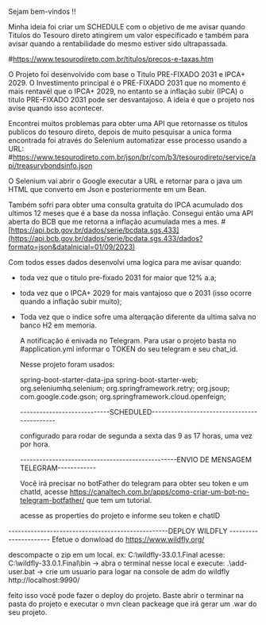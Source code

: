 Sejam bem-vindos !! 

Minha ideia foi criar um SCHEDULE com o objetivo de me avisar quando Titulos do Tesouro direto atingirem um valor especificado e também para avisar quando a rentabilidade do mesmo estiver sido ultrapassada.

#https://www.tesourodireto.com.br/titulos/precos-e-taxas.htm

O Projeto foi desenvolvido com base o Titulo PRE-FIXADO 2031 e IPCA+ 2029. O Investimento principal é o PRE-FIXADO 2031 que no momento é mais rentavél que o IPCA+ 2029, no entanto se a inflação subir (IPCA) o titulo PRE-FIXADO 2031 pode ser desvantajoso. A ideia é que o 
projeto nos avise quando isso acontecer.

Encontrei muitos problemas para obter uma API que retornasse os titulos publicos do tesouro direto, depois de muito pesquisar a unica forma encontrada foi através do Selenium automatizar esse processo usando a URL:
#https://www.tesourodireto.com.br/json/br/com/b3/tesourodireto/service/api/treasurybondsinfo.json

O Selenium vai abrir o Google executar a URL e retornar para o java um HTML que converto em Json e posteriormente em um Bean. 

Também sofri para obter uma consulta gratuita do IPCA acumulado dos ultimos 12 meses que é a base da nossa inflação. Consegui então uma API aberta do BCB que me retorna a inflação acumulada mes a mes.
#[https://api.bcb.gov.br/dados/serie/bcdata.sgs.433](https://api.bcb.gov.br/dados/serie/bcdata.sgs.433/dados?formato=json&dataInicial=01/09/2023)

Com todos esses dados desenvolvi uma logica para me avisar quando: 

- toda vez que o titulo pre-fixado 2031 for maior que 12% a.a;
- toda vez que o IPCA+ 2029 for mais vantajoso que o 2031 (isso ocorre quando a inflação subir muito);
- Toda vez que o indice sofre uma alterqação diferente da ultima salva no banco H2 em memoria.

  A notificação é enivada no Telegram. Para usar o projeto basta no #application.yml informar o TOKEN do seu telegram e seu chat_id.

  Nesse projeto foram usados:

  spring-boot-starter-data-jpa
  spring-boot-starter-web;
  org.seleniumhq.selenium;
  org.springframework.retry;
  org.jsoup;
  com.google.code.gson;
  org.springframework.cloud.openfeign;

  ----------------------------SCHEDULED--------------------------------------------

  configurado para rodar de segunda a sexta das 9 as 17 horas, uma vez por hora.

  -------------------------------------------------ENVIO DE MENSAGEM TELEGRAM------------

  Você irá precisar no botFather do telegram para obter seu token e um chatId, acesse https://canaltech.com.br/apps/como-criar-um-bot-no-telegram-botfather/ que tem um tutorial.

  acesse as properties do projeto e informe seu token e chatID

--------------------------------------------------DEPLOY WILDFLY ----------------------
Efetue o donwload do https://www.wildfly.org/ 

descompacte o zip em um local. ex: C:\wildfly-33.0.1.Final
acesse: C:\wildfly-33.0.1.Final\bin -> abra o terminal nesse local e execute: .\add-user.bat -> crie um usuario para logar na console de adm do wildfly http://localhost:9990/

feito isso você pode fazer o deploy do projeto. Baste abrir o terminar na pasta do projeto e executar o mvn clean packeage que irá gerar um .war do seu projeto.


